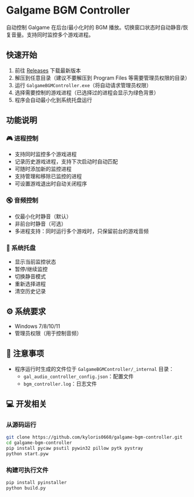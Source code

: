 # Galgame BGM Controller

自动控制 Galgame 在后台/最小化时的 BGM 播放。切换窗口状态时自动静音/恢复音量。支持同时监控多个游戏进程。

## 快速开始

1. 前往 [Releases](https://github.com/kyloris0660/galgame-bgm-controller/releases/latest) 下载最新版本
2. 解压到任意目录（建议不要解压到 Program Files 等需要管理员权限的目录）
3. 运行 `GalgameBGMController.exe`（将自动请求管理员权限）
4. 选择需要控制的游戏进程（已选择过的进程会显示为绿色背景）
5. 程序会自动最小化到系统托盘运行

## 功能说明

### 🎮 进程控制
- 支持同时监控多个游戏进程
- 记录历史游戏进程，支持下次启动时自动匹配
- 可随时添加新的监控进程
- 支持管理和移除已监控的进程
- 可设置游戏退出时自动关闭程序

### 🔇 音频控制
- 仅最小化时静音（默认）
- 非前台时静音（可选）
- 多进程支持：同时运行多个游戏时，只保留前台的游戏音频

### 🔧 系统托盘
- 显示当前监控状态
- 暂停/继续监控
- 切换静音模式
- 重新选择进程
- 清空历史记录

## ⚙️ 系统要求

- Windows 7/8/10/11
- 管理员权限（用于控制音频）

## 📝 注意事项

- 程序运行时生成的文件位于 `GalgameBGMController/_internal` 目录：
  - `gal_audio_controller_config.json`：配置文件
  - `bgm_controller.log`：日志文件

## 💻 开发相关

### 从源码运行

```bash
git clone https://github.com/kyloris0660/galgame-bgm-controller.git
cd galgame-bgm-controller
pip install pycaw psutil pywin32 pillow pytk pystray
python start.pyw
```

### 构建可执行文件

```bash
pip install pyinstaller
python build.py
```